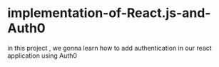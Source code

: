 # implementation-of-React.js-and-Auth0
in this project , we gonna learn how to add authentication in our react application using Auth0
